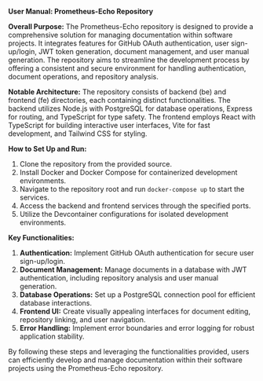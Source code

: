 **User Manual: Prometheus-Echo Repository**

**Overall Purpose:**
The Prometheus-Echo repository is designed to provide a comprehensive solution for managing documentation within software projects. It integrates features for GitHub OAuth authentication, user sign-up/login, JWT token generation, document management, and user manual generation. The repository aims to streamline the development process by offering a consistent and secure environment for handling authentication, document operations, and repository analysis.

**Notable Architecture:**
The repository consists of backend (be) and frontend (fe) directories, each containing distinct functionalities. The backend utilizes Node.js with PostgreSQL for database operations, Express for routing, and TypeScript for type safety. The frontend employs React with TypeScript for building interactive user interfaces, Vite for fast development, and Tailwind CSS for styling.

**How to Set Up and Run:**
1. Clone the repository from the provided source.
2. Install Docker and Docker Compose for containerized development environments.
3. Navigate to the repository root and run `docker-compose up` to start the services.
4. Access the backend and frontend services through the specified ports.
5. Utilize the Devcontainer configurations for isolated development environments.

**Key Functionalities:**
1. **Authentication:** Implement GitHub OAuth authentication for secure user sign-up/login.
2. **Document Management:** Manage documents in a database with JWT authentication, including repository analysis and user manual generation.
3. **Database Operations:** Set up a PostgreSQL connection pool for efficient database interactions.
4. **Frontend UI:** Create visually appealing interfaces for document editing, repository linking, and user navigation.
5. **Error Handling:** Implement error boundaries and error logging for robust application stability.

By following these steps and leveraging the functionalities provided, users can efficiently develop and manage documentation within their software projects using the Prometheus-Echo repository.